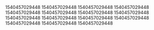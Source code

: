 1540457029448
1540457029448
1540457029448
1540457029448
1540457029448
1540457029448
1540457029448
1540457029448
1540457029448
1540457029448
1540457029448
1540457029448
1540457029448
1540457029448
1540457029448